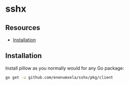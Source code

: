 # sshx

## Resources

* [Installation](#installation)

## Installation

Install pillow as you normally would for any Go package:

```bash
go get -u github.com/enenumxela/sshx/pkg/client
```
